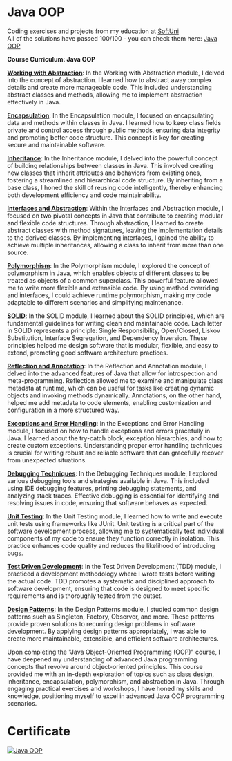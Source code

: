 # Java OOP
Coding exercises and projects from my education at <a href="www.softuni.bg">SoftUni</a>
<br>
All of the solutions have passed 100/100 - you can check them here: <a href="https://judge.softuni.org/Contests/#!/List/ByCategory/186/Java-OOP">Java OOP</a>
<br>

<b> Course Curriculum: Java OOP </b>

**[Working with Abstraction](https://github.com/trayanaboykova/Java-OOP/tree/master/src/Lesson01_WorkingWithAbstraction)**: In the Working with Abstraction module, I delved into the concept of abstraction. I learned how to abstract away complex details and create more manageable code. This included understanding abstract classes and methods, allowing me to implement abstraction effectively in Java.

**[Encapsulation](https://github.com/trayanaboykova/Java-OOP/tree/master/src/Lesson02_Encapsulation)**: In the Encapsulation module, I focused on encapsulating data and methods within classes in Java. I learned how to keep class fields private and control access through public methods, ensuring data integrity and promoting better code structure. This concept is key for creating secure and maintainable software.

**[Inheritance](https://github.com/trayanaboykova/Java-OOP/tree/master/src/Lesson03_Inheritance)**: In the Inheritance module, I delved into the powerful concept of building relationships between classes in Java. This involved creating new classes that inherit attributes and behaviors from existing ones, fostering a streamlined and hierarchical code structure. By inheriting from a base class, I honed the skill of reusing code intelligently, thereby enhancing both development efficiency and code maintainability.

**[Interfaces and Abstraction](https://github.com/trayanaboykova/Java-OOP/tree/master/src/Lesson04_InterfacedAndAbstraction)**: Within the Interfaces and Abstraction module, I focused on two pivotal concepts in Java that contribute to creating modular and flexible code structures. Through abstraction, I learned to create abstract classes with method signatures, leaving the implementation details to the derived classes. By implementing interfaces, I gained the ability to achieve multiple inheritances, allowing a class to inherit from more than one source.

**[Polymorphism](https://github.com/trayanaboykova/Java-OOP/tree/master/src/Lesson05_Polymorphism)**: In the Polymorphism module, I explored the concept of polymorphism in Java, which enables objects of different classes to be treated as objects of a common superclass. This powerful feature allowed me to write more flexible and extensible code. By using method overriding and interfaces, I could achieve runtime polymorphism, making my code adaptable to different scenarios and simplifying maintenance.

**<ins>SOLID</ins>**: In the SOLID module, I learned about the SOLID principles, which are fundamental guidelines for writing clean and maintainable code. Each letter in SOLID represents a principle: Single Responsibility, Open/Closed, Liskov Substitution, Interface Segregation, and Dependency Inversion. These principles helped me design software that is modular, flexible, and easy to extend, promoting good software architecture practices.

**[Reflection and Annotation](https://github.com/trayanaboykova/Java-OOP/tree/master/src/Lesson06_ReflectionAndAnnotation)**: In the Reflection and Annotation module, I delved into the advanced features of Java that allow for introspection and meta-programming. Reflection allowed me to examine and manipulate class metadata at runtime, which can be useful for tasks like creating dynamic objects and invoking methods dynamically. Annotations, on the other hand, helped me add metadata to code elements, enabling customization and configuration in a more structured way.

**[Exceptions and Error Handling](https://github.com/trayanaboykova/Java-OOP/tree/master/src/Lesson07_ExceptionsAndErrorHandling)**: In the Exceptions and Error Handling module, I focused on how to handle exceptions and errors gracefully in Java. I learned about the try-catch block, exception hierarchies, and how to create custom exceptions. Understanding proper error handling techniques is crucial for writing robust and reliable software that can gracefully recover from unexpected situations.

**<ins>Debugging Techniques</ins>**: In the Debugging Techniques module, I explored various debugging tools and strategies available in Java. This included using IDE debugging features, printing debugging statements, and analyzing stack traces. Effective debugging is essential for identifying and resolving issues in code, ensuring that software behaves as expected.

**[Unit Testing](https://github.com/trayanaboykova/Java-OOP/tree/master/src/Lesson08_UnitTesting)**: In the Unit Testing module, I learned how to write and execute unit tests using frameworks like JUnit. Unit testing is a critical part of the software development process, allowing me to systematically test individual components of my code to ensure they function correctly in isolation. This practice enhances code quality and reduces the likelihood of introducing bugs.

**[Test Driven Development](https://github.com/trayanaboykova/Java-OOP/tree/master/src/Lesson09_TestDrivenDevelopment)**: In the Test Driven Development (TDD) module, I practiced a development methodology where I wrote tests before writing the actual code. TDD promotes a systematic and disciplined approach to software development, ensuring that code is designed to meet specific requirements and is thoroughly tested from the outset.

**<ins>Design Patterns</ins>**: In the Design Patterns module, I studied common design patterns such as Singleton, Factory, Observer, and more. These patterns provide proven solutions to recurring design problems in software development. By applying design patterns appropriately, I was able to create more maintainable, extensible, and efficient software architectures.

Upon completing the "Java Object-Oriented Programming (OOP)" course, I have deepened my understanding of advanced Java programming concepts that revolve around object-oriented principles. This course provided me with an in-depth exploration of topics such as class design, inheritance, encapsulation, polymorphism, and abstraction in Java. Through engaging practical exercises and workshops, I have honed my skills and knowledge, positioning myself to excel in advanced Java OOP programming scenarios.

# Certificate
<a href="https://softuni.bg/certificates/details/200872/8f20f09f" rel="nofollow"><img src="https://github.com/trayanaboykova/JavaOOP/assets/101351760/607f7a4d-b064-40de-9653-53d1b9dc9c90" alt="Java OOP"></a>

